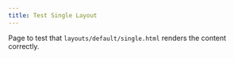 ```yaml
---
title: Test Single Layout
---
```


Page to test that `layouts/default/single.html` renders the content correctly.
